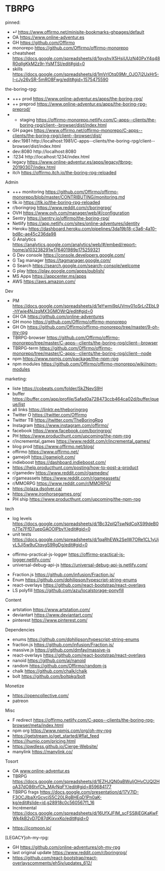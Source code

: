 # TBRPG

pinned:
- ↵ https://www.offirmo.net/minisite-bookmarks-ghpages/default
- OA https://www.online-adventur.es
- GH https://github.com/Offirmo
- monorepo https://github.com/Offirmo/offirmo-monorepo
- cheatsheet https://docs.google.com/spreadsheets/d/1qyshvX5HsiUUzN40PxY4q48R0qllgKkM2z9r-YsMTSI/edit#gid=0
- skills https://docs.google.com/spreadsheets/d/1mVrIOtq09Mr_OJO7j2UxHr5-I-cJy26vSR-5mRO8Fwg/edit#gid=1575475590


the-boring-rpg:
- +++ prod    https://www.online-adventur.es/apps/the-boring-rpg/
- ++ preprod  https://www.online-adventur.es/apps/the-boring-rpg-preprod/
- + staging   https://offirmo-monorepo.netlify.com/C-apps--clients/the-boring-rpg/client--browser/dist/index.html
- GH pages    https://www.offirmo.net/offirmo-monorepo/C-apps--clients/the-boring-rpg/client--browser/dist/
- dev:1981    http://localhost:1981/C-apps--clients/the-boring-rpg/client--browser/dist/index.html
- dev:8080    http://localhost:8080
- :1234       http://localhost:1234/index.html
- legacy      https://www.online-adventur.es/apps/legacy/tbrpg-20190307/index.html
- itch        https://offirmo.itch.io/the-boring-rpg-reloaded


Admin
- +++ monitoring https://github.com/Offirmo/offirmo-monorepo/blob/master/CONTRIBUTING/monitoring.md
- tlk.io https://tlk.io/the-boring-rpg-reloaded
- r/boringrpg https://www.reddit.com/r/boringrpg/
- OVH https://www.ovh.com/manager/web/#/configuration
- Sentry https://sentry.io/offirmo/the-boring-rpg/
- Netlify https://app.netlify.com/sites/online-adventures/identity
- Heroku https://dashboard.heroku.com/pipelines/3da19b18-c3a6-4a10-bd8c-ae45c236da98
- G Analytics https://analytics.google.com/analytics/web/#/embed/report-home/a103238291w176401989p175259321
- G Dev console https://console.developers.google.com/
- G Tag manager https://tagmanager.google.com/
- G Search https://search.google.com/search-console/welcome
- G play https://play.google.com/apps/publish/
- MS Apps https://appcenter.ms/apps
- AWS https://aws.amazon.com/


Dev
- PM https://docs.google.com/spreadsheets/d/1eYwmi9pUVmy01oSrLrZEbL9-hYwje4NJzqMX3GMOWrQ/edit#gid=0
- GH OA https://github.com/online-adventures
- GH mono https://github.com/Offirmo/offirmo-monorepo
- GH Oh https://github.com/Offirmo/offirmo-monorepo/tree/master/9-oh-my-rpg
- TBRPG-browser https://github.com/Offirmo/offirmo-monorepo/tree/master/C-apps--clients/the-boring-rpg/client--browser
- TBRPG-term https://github.com/Offirmo/offirmo-monorepo/tree/master/C-apps--clients/the-boring-rpg/client--node
- npm https://www.npmjs.com/package/the-npm-rpg
- npm modules https://github.com/Offirmo/offirmo-monorepo/wiki/npm-modules


marketing:
- liste https://cobeats.com/folder/SkZNevS9H
- buffer https://buffer.com/app/profile/5afad0a728473ccb464ca02d/buffer/queue/list
- all links https://linktr.ee/theboringrpg
- Twitter O https://twitter.com/Offirmo
- Twitter TB https://twitter.com/TheBoringRpg
- Instagram https://www.instagram.com/offirmo/
- facebook https://www.facebook.com/boringrpg/
- PH https://www.producthunt.com/upcoming/the-npm-rpg
- r/incremental_games https://www.reddit.com/r/incremental_games/
- blog prod https://www.offirmo.net/blog/
- offirmo https://www.offirmo.net/
- gamejolt https://gamejolt.com/
- indieboost https://dashboard.indieboost.com/
- https://help.producthunt.com/posting/how-to-post-a-product
- r/gamedev https://www.reddit.com/r/gamedev/
- r/gameassets https://www.reddit.com/r/gameassets/
- r/MMORPG https://www.reddit.com/r/MMORPG/
- https://plaza.dsolver.ca/
- https://www.ironhorsegames.org/
- PH ship https://www.producthunt.com/upcoming/the-npm-rpg



tech
- log levels https://docs.google.com/spreadsheets/d/1Bc32plQTswNdCqXS99deB0n7Te7FfD7uepGAOOlPbvY/edit#gid=0
- unit tests https://docs.google.com/spreadsheets/d/1qaRhEWk2SelW7ORe1CL1yUjyL5Jj5w9uCtqvgS9RgDg/edit#gid=0
* offirmo-practical-js-logger https://offirmo-practical-js-logger.netlify.com/
* universal-debug-api-js https://universal-debug-api-js.netlify.com/
- Fraction.js https://github.com/infusion/Fraction.js/
- Enum https://github.com/dphilipson/typescript-string-enums
- react-overlays https://github.com/react-bootstrap/react-overlays
- LS polyfill https://github.com/azu/localstorage-ponyfill


Content
- artstation  https://www.artstation.com/
- deviantart  https://www.deviantart.com/
- pinterest   https://www.pinterest.com/


Dependencies
- enums https://github.com/dphilipson/typescript-string-enums
- fraction.js https://github.com/infusion/Fraction.js/
- massive.js https://github.com/dmfay/massive-js
- react-overlays https://github.com/react-bootstrap/react-overlays
- nanoid https://github.com/ai/nanoid
- random https://github.com/Offirmo/random-js
- chalk https://github.com/chalk/chalk
- bolt https://github.com/boltpkg/bolt


Monetize
- https://opencollective.com/
- patreon


Misc
- F redirect https://offirmo.netlify.com/C-apps--clients/the-boring-rpg-browser/meta/index.html
- npm org https://www.npmjs.com/org/oh-my-rpg
- https://getstream.io/get_started/#flat_feed
- https://humio.com/pricing.html
- https://pwdless.github.io/Cierge-Website/
- manylink https://manylink.co/


Tosort
- OA www.online-adventur.es
- TBRPG https://docs.google.com/spreadsheets/d/1EZHJQN0qBWuIjOHvCUQl2HoA37dO86tvfCh_MArNqFY/edit#gid=859684177
- TBRPG frags https://docs.google.com/presentation/d/17V7ID-F3OCJlbaXrGcvcjS5C20LRgBHEqD1Pn0aK-kg/edit#slide=id.g28918c0c560567f1_16
- Incrémental https://docs.google.com/spreadsheets/d/16UfXJFIM_scFSS8jEGKaKwFWk4kB2vD7D87dKixvxKo/edit#gid=0
* https://icomoon.io/


[LEGACY]oh-my-rpg:
- GH https://github.com/online-adventures/oh-my-rpg
- last original update https://www.reddit.com/r/boringrpg/
- https://github.com/react-bootstrap/react-overlayscomments/eh5iv/updates_612/
